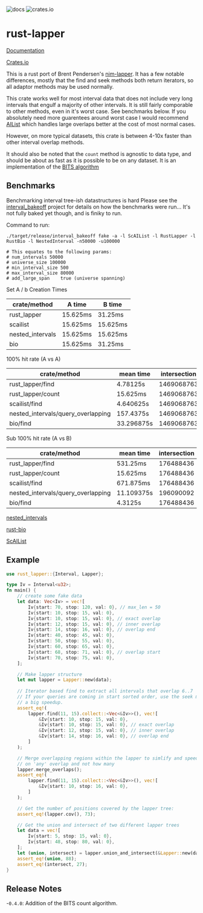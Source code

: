 ![docs](https://docs.rs/rust-lapper/badge.svg)
![crates.io](https://img.shields.io/crates/v/rust-lapper.svg)

# rust-lapper

[Documentation](https://docs.rs/rust-lapper)

[Crates.io](https://crates.io/crates/rust-lapper)

This is a rust port of Brent Pendersen's
[nim-lapper](https://github.com/brentp/nim-lapper). It has a few notable
differences, mostly that the find and seek methods both return
iterators, so all adaptor methods may be used normally.

This crate works well for most interval data that does not include very long
intervals that engulf a majority of other intervals. It is still fairly
comporable to other methods, even in it's worst case. See benchmarks
below. If you absolutely need more guarentees around worst case I would
recommend [AIList](https://github.com/sstadick/AIList) which handles
large overlaps better at the cost of most normal cases.

However, on more typical datasets, this crate is between 4-10x faster
than other interval overlap methods.

It should also be noted that the `count` method is agnostic to data
type, and should be about as fast as it is possible to be on any
dataset. It is an implementation of the [BITS
algorithm](https://academic.oup.com/bioinformatics/article/29/1/1/273289)

## Benchmarks

Benchmarking interval tree-ish datastructures is hard
Please see the
[interval_bakeoff](https://github.com/sstadick/interval_bakeoff) project
for details on how the benchmarks were run... It's not fully baked yet
though, and is finiky to run.

Command to run: 

```
./target/release/interval_bakeoff fake -a -l ScAIList -l RustLapper -l
RustBio -l NestedInterval -n50000 -u100000

# This equates to the following params:
# num_intervals	50000
# universe_size	100000
# min_interval_size	500
# max_interval_size	80000
# add_large_span	true (universe spanning)
```

Set A / b Creation Times

|crate/method| A time| B time |
|------------|---------| ------|
|rust_lapper|15.625ms| 31.25ms| 
|scailist|15.625ms| 15.625ms| 
|nested_intervals|15.625ms| 15.625ms| 
|bio|15.625ms| 31.25ms| 

100% hit rate (A vs A)

|crate/method|mean time| intersection | 
|------------|---------| ------------ |
|rust_lapper/find| 4.78125s | 1469068763 | 
|rust_lapper/count|15.625ms|1469068763 | 
|scailist/find|4.640625s| 1469068763| 
|nested_intervals/query_overlapping|157.4375s|1469068763| 
|bio/find|33.296875s|1469068763 | 


Sub 100% hit rate (A vs B)

|crate/method|mean time| intersection | 
|------------|---------| ------------ |
|rust_lapper/find|531.25ms|176488436| 
|rust_lapper/count|15.625ms|176488436 | 
|scailist/find| 671.875ms|176488436 | 
|nested_intervals/query_overlapping| 11.109375s|196090092|
|bio/find|4.3125s|176488436| 

[nested_intervals](https://docs.rs/nested_intervals/0.2.0/nested_intervals/)

[rust-bio](https://docs.rs/bio/0.28.2/bio/)

[ScAIList]()

## Example

```rust
use rust_lapper::{Interval, Lapper};

type Iv = Interval<u32>;
fn main() {
    // create some fake data
    let data: Vec<Iv> = vec![
        Iv{start: 70, stop: 120, val: 0}, // max_len = 50
        Iv{start: 10, stop: 15, val: 0},
        Iv{start: 10, stop: 15, val: 0}, // exact overlap
        Iv{start: 12, stop: 15, val: 0}, // inner overlap
        Iv{start: 14, stop: 16, val: 0}, // overlap end
        Iv{start: 40, stop: 45, val: 0},
        Iv{start: 50, stop: 55, val: 0},
        Iv{start: 60, stop: 65, val: 0},
        Iv{start: 68, stop: 71, val: 0}, // overlap start
        Iv{start: 70, stop: 75, val: 0},
    ];

    // Make lapper structure
    let mut lapper = Lapper::new(data);
    
    // Iterator based find to extract all intervals that overlap 6..7
    // If your queries are coming in start sorted order, use the seek method to retain a cursor for
    // a big speedup.
    assert_eq!(
        lapper.find(11, 15).collect::<Vec<&Iv>>(), vec![
            &Iv{start: 10, stop: 15, val: 0},
            &Iv{start: 10, stop: 15, val: 0}, // exact overlap
            &Iv{start: 12, stop: 15, val: 0}, // inner overlap
            &Iv{start: 14, stop: 16, val: 0}, // overlap end
        ]
    );

    // Merge overlapping regions within the lapper to simlify and speed up queries that only depend
    // on 'any' overlap and not how many
    lapper.merge_overlaps();
    assert_eq!(
        lapper.find(11, 15).collect::<Vec<&Iv>>(), vec![
            &Iv{start: 10, stop: 16, val: 0},
        ]
    );

    // Get the number of positions covered by the lapper tree:
    assert_eq!(lapper.cov(), 73);

    // Get the union and intersect of two different lapper trees
    let data = vec![
        Iv{start: 5, stop: 15, val: 0},
        Iv{start: 48, stop: 80, val: 0},
    ];
    let (union, intersect) = lapper.union_and_intersect(&Lapper::new(data));
    assert_eq!(union, 88);
    assert_eq!(intersect, 27);
}
```

## Release Notes

-`0.4.0`: Addition of the BITS count algorithm.
